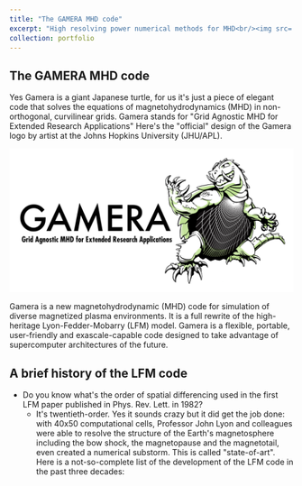 ```yaml
---
title: "The GAMERA MHD code"
excerpt: "High resolving power numerical methods for MHD<br/><img src='./gamera.png'>"
collection: portfolio
---
```


## The GAMERA MHD code

Yes Gamera is a giant Japanese turtle, for us it's just a piece of elegant code that solves the equations of magnetohydrodynamics (MHD) in non-orthogonal, curvilinear grids. Gamera stands for "Grid Agnostic MHD for Extended Research Applications" Here's the "official" design of the Gamera logo by artist at the Johns Hopkins University (JHU/APL).

<img src='./gamera.png'>

Gamera is a new magnetohydrodynamic (MHD) code for simulation of diverse magnetized plasma environments. It is a full rewrite of the high-heritage Lyon-Fedder-Mobarry (LFM) model. Gamera is a flexible, portable, user-friendly and exascale-capable code designed to take advantage of supercomputer architectures of the future.

## A brief history of the LFM code

* Do you know what's the order of spatial differencing used in the first LFM paper published in Phys. Rev. Lett. in 1982?
  * It's twentieth-order. Yes it sounds crazy but it did get the job done: with 40x50 computational cells, Professor John Lyon and colleagues were able to resolve the structure of the Earth's magnetosphere including the bow shock, the magnetopause and the magnetotail, even created a numerical substorm. This is called "state-of-art". Here is a not-so-complete list of the development of the LFM code in the past three decades:
